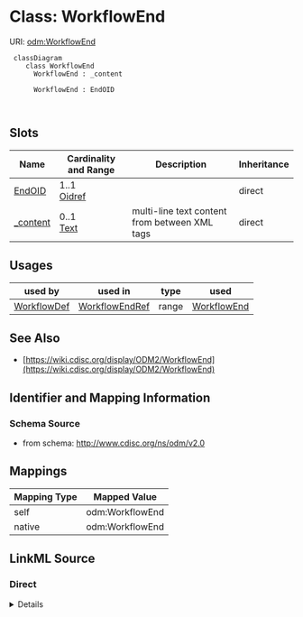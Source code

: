 # Class: WorkflowEnd



URI: [odm:WorkflowEnd](http://www.cdisc.org/ns/odm/v2.0/WorkflowEnd)



```mermaid
 classDiagram
    class WorkflowEnd
      WorkflowEnd : _content
        
      WorkflowEnd : EndOID
        
      
```




<!-- no inheritance hierarchy -->


## Slots

| Name | Cardinality and Range | Description | Inheritance |
| ---  | --- | --- | --- |
| [EndOID](EndOID.md) | 1..1 <br/> [Oidref](Oidref.md) |  | direct |
| [_content](_content.md) | 0..1 <br/> [Text](Text.md) | multi-line text content from between XML tags | direct |





## Usages

| used by | used in | type | used |
| ---  | --- | --- | --- |
| [WorkflowDef](WorkflowDef.md) | [WorkflowEndRef](WorkflowEndRef.md) | range | [WorkflowEnd](WorkflowEnd.md) |






## See Also

* [https://wiki.cdisc.org/display/ODM2/WorkflowEnd](https://wiki.cdisc.org/display/ODM2/WorkflowEnd)

## Identifier and Mapping Information







### Schema Source


* from schema: http://www.cdisc.org/ns/odm/v2.0





## Mappings

| Mapping Type | Mapped Value |
| ---  | ---  |
| self | odm:WorkflowEnd |
| native | odm:WorkflowEnd |





## LinkML Source

<!-- TODO: investigate https://stackoverflow.com/questions/37606292/how-to-create-tabbed-code-blocks-in-mkdocs-or-sphinx -->

### Direct

<details>
```yaml
name: WorkflowEnd
from_schema: http://www.cdisc.org/ns/odm/v2.0
see_also:
- https://wiki.cdisc.org/display/ODM2/WorkflowEnd
slots:
- EndOID
- _content
slot_usage:
  EndOID:
    name: EndOID
    domain_of:
    - WorkflowEnd
    range: oidref
    required: true
  _content:
    name: _content
    domain_of:
    - TranslatedText
    - CheckValue
    - Code
    - WorkflowEnd
    - UserName
    - Prefix
    - Suffix
    - FullName
    - GivenName
    - FamilyName
    - StreetName
    - HouseNumber
    - City
    - StateProv
    - Country
    - PostalCode
    - OtherText
    - Meaning
    - LegalReason
    - DateTimeStamp
    - ReasonForChange
    - SourceID
    - FlagValue
    - FlagType
    - Value
    range: text
class_uri: odm:WorkflowEnd

```
</details>

### Induced

<details>
```yaml
name: WorkflowEnd
from_schema: http://www.cdisc.org/ns/odm/v2.0
see_also:
- https://wiki.cdisc.org/display/ODM2/WorkflowEnd
slot_usage:
  EndOID:
    name: EndOID
    domain_of:
    - WorkflowEnd
    range: oidref
    required: true
  _content:
    name: _content
    domain_of:
    - TranslatedText
    - CheckValue
    - Code
    - WorkflowEnd
    - UserName
    - Prefix
    - Suffix
    - FullName
    - GivenName
    - FamilyName
    - StreetName
    - HouseNumber
    - City
    - StateProv
    - Country
    - PostalCode
    - OtherText
    - Meaning
    - LegalReason
    - DateTimeStamp
    - ReasonForChange
    - SourceID
    - FlagValue
    - FlagType
    - Value
    range: text
attributes:
  EndOID:
    name: EndOID
    from_schema: http://www.cdisc.org/ns/odm/v2.0
    rank: 1000
    alias: EndOID
    owner: WorkflowEnd
    domain_of:
    - WorkflowEnd
    range: oidref
    required: true
  _content:
    name: _content
    description: multi-line text content from between XML tags
    from_schema: http://www.cdisc.org/ns/odm/v2.0
    rank: 1000
    alias: _content
    owner: WorkflowEnd
    domain_of:
    - TranslatedText
    - CheckValue
    - Code
    - WorkflowEnd
    - UserName
    - Prefix
    - Suffix
    - FullName
    - GivenName
    - FamilyName
    - StreetName
    - HouseNumber
    - City
    - StateProv
    - Country
    - PostalCode
    - OtherText
    - Meaning
    - LegalReason
    - DateTimeStamp
    - ReasonForChange
    - SourceID
    - FlagValue
    - FlagType
    - Value
    range: text
    inlined: true
class_uri: odm:WorkflowEnd

```
</details>